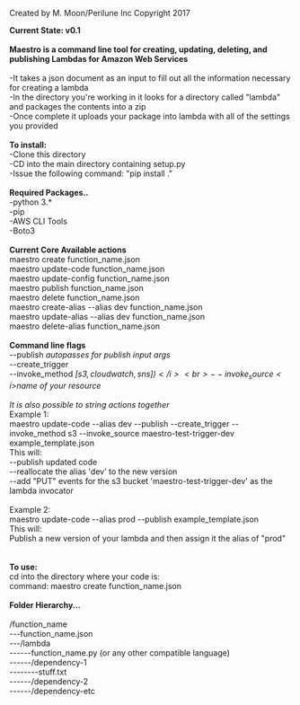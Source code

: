 Created by M. Moon/Perilune Inc Copyright 2017<br>

<b>Current State: v0.1</b><br>
<br>
<b>Maestro is a command line tool for creating, updating, deleting, and publishing Lambdas for Amazon Web Services</b><br>
<br>
-It takes a json document as an input to fill out all the information necessary for creating a lambda<br>
-In the directory you're working in it looks for a directory called "lambda" and packages the contents into a zip<br>
-Once complete it uploads your package into lambda with all of the settings you provided<br>
<br>
<b>To install:</b><br>
-Clone this directory<br>
-CD into the main directory containing setup.py<br>
-Issue the following command: "pip install ."<br>
<br>
<b>Required Packages..</b><br>
-python 3.*<br>
-pip<br>
-AWS CLI Tools<br>
-Boto3<br>
<br>
<b>Current Core Available actions</b><br>
maestro create function_name.json<br>
maestro update-code function_name.json<br>
maestro update-config function_name.json<br>
maestro publish function_name.json<br>
maestro delete function_name.json<br>
maestro create-alias --alias dev function_name.json<br>
maestro update-alias --alias dev function_name.json<br>
maestro delete-alias function_name.json<br>
<br>
<b>Command line flags</b><br>
--publish <i>autopasses for publish input args</i><br>
--create_trigger<br>
--invoke_method <i>$[s3, cloudwatch, sns])</i><br>
--invoke_source <i>$name of your resource</i><br>
<br>
<i>It is also possible to string actions together</i><br>
Example 1:<br>
maestro update-code --alias dev --publish --create_trigger --invoke_method s3 --invoke_source maestro-test-trigger-dev example_template.json<br>
</i>This will:</i><br>
--publish updated code<br>
--reallocate the alias 'dev' to the new version<br>
--add "PUT" events for the s3 bucket 'maestro-test-trigger-dev' as the lambda invocator<br>
<br>
Example 2:<br>
maestro update-code --alias prod --publish example_template.json<br>
</i>This will:</i><br>
Publish a new version of your lambda and then assign it the alias of "prod"<br>
<br>
<br>
<b>To use:</b><br>
cd into the directory where your code is:<br>
command: maestro create function_name.json<br>
<br>
<b>Folder Hierarchy...</b><br>
<br>
/function_name<br>
---function_name.json<br>
---/lambda<br>
------function_name.py (or any other compatible language)<br>
------/dependency-1<br>
--------stuff.txt<br>
------/dependency-2<br>
------/dependency-etc<br>
